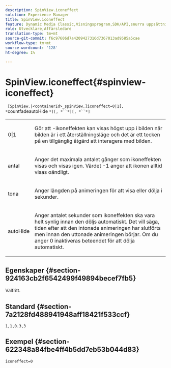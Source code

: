 ```yaml
---
description: SpinView.iconeffect
solution: Experience Manager
title: SpinView.iconeffect
feature: Dynamic Media Classic,Visningsprogram,SDK/API,snurra uppsättningar
role: Utvecklare,Affärsledare
translation-type: tm+mt
source-git-commit: f6c97606d7a4209427316d7367013ad9585a5cae
workflow-type: tm+mt
source-wordcount: '128'
ht-degree: 1%

---
```



# SpinView.iconeffect{#spinview-iconeffect}

` [SpinView.|<containerId>_spinView.]iconeffect=0|1[, *`countfadeautoHide `*][, *``*][, *``*]`

<table id="table_6CAA904E976A41BD994D8926F46F0BAF"> 
 <tbody> 
  <tr> 
   <td colname="col1"> <p> <span class="codeph"> 0|1</span> </p> </td> 
   <td colname="col2"> <p> Gör att <span class="codeph">-ikoneffekten</span> kan visas högst upp i bilden när bilden är i ett återställningsläge och det är ett tecken på en tillgänglig åtgärd att interagera med bilden. </p> </td> 
  </tr> 
  <tr> 
   <td colname="col1"> <p> <span class="codeph"><span class="varname"> antal</span></span> </p> </td> 
   <td colname="col2"> <p> Anger det maximala antalet gånger som ikoneffekten <span class="codeph"></span> visas och visas igen. Värdet <span class="codeph"> -1</span> anger att ikonen alltid visas oändligt. </p> </td> 
  </tr> 
  <tr> 
   <td colname="col1"> <p><span class="codeph"><span class="varname"> tona</span></span> </p> </td> 
   <td colname="col2"> <p>Anger längden på animeringen för att visa eller dölja i sekunder. </p> </td> 
  </tr> 
  <tr> 
   <td colname="col1"> <p><span class="codeph"><span class="varname"> autoHide</span></span> </p> </td> 
   <td colname="col2"> <p>Anger antalet sekunder som ikoneffekten <span class="codeph"> ska vara helt synlig innan den döljs automatiskt. </span> Det vill säga, tiden efter att den intonade animeringen har slutförts men innan den uttonade animeringen börjar. Om du anger <span class="codeph"> 0</span> inaktiveras beteendet för att dölja automatiskt. </p> </td> 
  </tr> 
 </tbody> 
</table>

## Egenskaper {#section-924163cb2f6542499f49894becef7fb5}

Valfritt.

## Standard {#section-7a2128fd488941948aff18421f533ccf}

`1,1,0.3,3`

## Exempel {#section-622348a84fbe4ff4b5dd7eb53b044d83}

`iconeffect=0`
